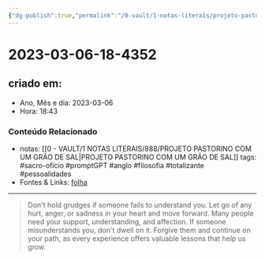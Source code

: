 ```yaml
---
{"dg-publish":true,"permalink":"/0-vault/1-notas-literais/projeto-pastorino/2023-03-06-18-4352/","title":"2023-03-06-18-4352","tags":["sacro-ofício","promptGPT","anglo","filosofia","totalizante","pessoalidades"],"dgHomeLink":true,"dgShowLocalGraph":true,"dgShowFileTree":true,"dgEnableSearch":true}
---
```


# 2023-03-06-18-4352

## criado em: 
-  Ano, Mês e dia: 2023-03-06
- Hora: 18:43

### Conteúdo Relacionado
- notas: [[0 - VAULT/1 NOTAS LITERAIS/888/PROJETO PASTORINO COM UM GRÃO DE SAL\|PROJETO PASTORINO COM UM GRÃO DE SAL]]
tags: #sacro-ofício #promptGPT #anglo #filosofia #totalizante #pessoalidades 
- Fontes & Links: [folha](https://www1.folha.uol.com.br/folha/livrariadafolha/825139-ha-cem-anos-nascia-carlos-torres-pastorino-autor-de-minutos-de-sabedoria.shtml)
---
>Don't hold grudges if someone fails to understand you. Let go of any hurt, anger, or sadness in your heart and move forward. Many people need your support, understanding, and affection. If someone misunderstands you, don't dwell on it. Forgive them and continue on your path, as every experience offers valuable lessons that help us grow.